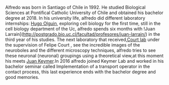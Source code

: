
Alfredo was born in Santiago of Chile in 1992. He studied  Biological Sciences at Pontifical Catholic University of Chile and obtained his bachelor degree at 2018.
In his university life, alfredo did different laboratory internships: [Hugo Olguin](http://postgrado.bio.uc.cl/facultad/profesores/hugo-olguin/), 
exploring cell biology for the first time, still in the cell biology department of the Uc, alfredo spends six months with !Juan Larrain](http://postgrado.bio.uc.cl/facultad/profesores/juan-larrain/)
in the third year of his studies. The next laboratory that received,[Court lab](http://courtlab.cl/site/people/) under the supervision of Felipe Court ,
see the incredible images of the neuroboles and the different microscopy techniques, alfredo tries to see these neuronal (neuronal) groupings using a theoretical 
view,at this moment his  meets [Juan Keymer](http://keymerlab.nl/www/?page_id=26).In 2016 alfredo joined Keymer Lab and worked in his  bachelor seminar 
called Implementation of a transport operator in the contact process, this last experience ends with the bachelor degree and good memories.


